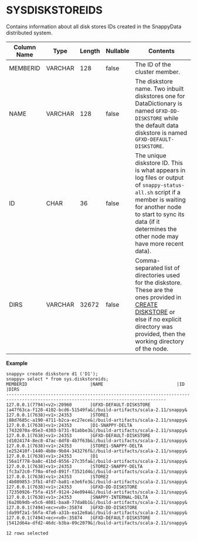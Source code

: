 # SYSDISKSTOREIDS

Contains information about all disk stores IDs created in the SnappyData distributed system.

| Column Name          | Type    | Length | Nullable | Contents|
|----------------------|---------|--------|----------|--------------------------|
|MEMBERID | VARCHAR|128 |false |The ID of the cluster member.|
|NAME| VARCHAR|128| false|The diskstore name. Two inbuilt diskstores one for DataDictionary is named `GFXD-DD-DISKSTORE` while the default data diskstore is named `GFXD-DEFAULT-DISKSTORE`.|
|ID|CHAR|36| false|The unique diskstore ID. This is what appears in log files or output of `snappy-status-all.sh` script if a member is waiting for another node to start to sync its data (if it determines the other node may have more recent data). |
|DIRS| VARCHAR|32672 |false |Comma-separated list of directories used for the diskstore. These are the ones provided in [CREATE DISKSTORE](../sql_reference/create-diskstore.md) or else if no explicit directory was provided, then the working directory of the node. |

**Example** </br>

```no-highlight
snappy> create diskstore d1 ('D1');
snappy> select * from sys.diskstoreids;
MEMBERID                        |NAME                            |ID                              |DIRS                            
-----------------------------------------------------------------------------------------------------------------------------------
127.0.0.1(7794)<v2>:20960       |GFXD-DEFAULT-DISKSTORE          |a47f63ca-f128-4102-bcd6-51549fa&|/build-artifacts/scala-2.11/snappy&
127.0.0.1(7638)<v1>:24353       |STORE1                          |88d7685c-a190-4711-b2ca-ec27ece&|/build-artifacts/scala-2.11/snappy&
127.0.0.1(7638)<v1>:24353       |D1-SNAPPY-DELTA                 |7432070a-05e3-4303-b731-91abbe3&|/build-artifacts/scala-2.11/snappy&
127.0.0.1(7638)<v1>:24353       |GFXD-DEFAULT-DISKSTORE          |d1024174-8ec8-47ac-8df8-4b7f63b&|/build-artifacts/scala-2.11/snappy&
127.0.0.1(7638)<v1>:24353       |STORE1-SNAPPY-DELTA             |e252410f-1440-4b8e-9b84-343276f&|/build-artifacts/scala-2.11/snappy&
127.0.0.1(7638)<v1>:24353       |D1                              |56a1f778-ba8c-41bd-8556-27c35fa&|/build-artifacts/scala-2.11/snappy&
127.0.0.1(7638)<v1>:24353       |STORE2-SNAPPY-DELTA             |fc3a72c0-f70a-4fed-891f-f3521d4&|/build-artifacts/scala-2.11/snappy&
127.0.0.1(7638)<v1>:24353       |STORE2                          |4b089853-3fb1-4fd7-ba81-e3e6fe3&|/build-artifacts/scala-2.11/snappy&
127.0.0.1(7638)<v1>:24353       |GFXD-DD-DISKSTORE               |72350926-f5fa-415f-9124-24e0944&|/build-artifacts/scala-2.11/snappy&
127.0.0.1(7638)<v1>:24353       |SNAPPY-INTERNAL-DELTA           |6a20b9db-e5c6-4081-baa8-77da8b1&|/build-artifacts/scala-2.11/snappy&
127.0.0.1(7494)<ec><v0>:35874   |GFXD-DD-DISKSTORE               |da99f2a1-56fa-47a6-a31b-ea12e8a&|/build-artifacts/scala-2.11/snappy&
127.0.0.1(7494)<ec><v0>:35874   |GFXD-DEFAULT-DISKSTORE          |5412d64a-dfd2-46dc-b3ba-09c2079&|/build-artifacts/scala-2.11/snappy&

12 rows selected
```
